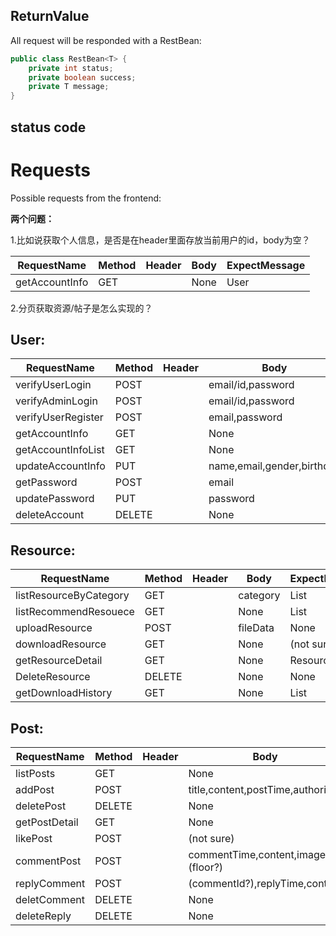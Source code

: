 ## ReturnValue

All request will be responded with a RestBean:

```java
public class RestBean<T> {
    private int status; 
    private boolean success; 
    private T message;
}
```

## status code

# Requests



Possible requests from the frontend:

**两个问题：**

1.比如说获取个人信息，是否是在header里面存放当前用户的id，body为空？

| RequestName    | Method | Header | Body | ExpectMessage |
| -------------- | ------ | ------ | ---- | ------------- |
| getAccountInfo | GET    |        | None | User          |

2.分页获取资源/帖子是怎么实现的？

## User:

| RequestName        | Method | Header | Body                       | ExpectMessage |
| ------------------ | ------ | ------ | -------------------------- | ------------- |
| verifyUserLogin    | POST   |        | email/id,password          | None          |
| verifyAdminLogin   | POST   |        | email/id,password          | None          |
| verifyUserRegister | POST   |        | email,password             | None          |
| getAccountInfo     | GET    |        | None                       | User          |
| getAccountInfoList | GET    |        | None                       | List<User>    |
| updateAccountInfo  | PUT    |        | name,email,gender,birthday | User          |
| getPassword        | POST   |        | email                      | None          |
| updatePassword     | PUT    |        | password                   | None          |
| deleteAccount      | DELETE |        | None                       | None          |

## Resource:

| RequestName            | Method | Header | Body     | ExpectMessage  |
| ---------------------- | ------ | ------ | -------- | -------------- |
| listResourceByCategory | GET    |        | category | List<Resource> |
| listRecommendResouece  | GET    |        | None     | List<Resource> |
| uploadResource         | POST   |        | fileData | None           |
| downloadResource       | GET    |        | None     | (not sure)     |
| getResourceDetail      | GET    |        | None     | Resource       |
| DeleteResource         | DELETE |        | None     | None           |
| getDownloadHistory     | GET    |        | None     | List<Resource> |

## Post:

| RequestName   | Method | Header | Body                                 | ExpectMessage |
| ------------- | ------ | ------ | ------------------------------------ | ------------- |
| listPosts     | GET    |        | None                                 | List<Post>    |
| addPost       | POST   |        | title,content,postTime,authority     | None          |
| deletePost    | DELETE |        | None                                 | None          |
| getPostDetail | GET    |        | None                                 | Post          |
| likePost      | POST   |        | (not sure)                           | None          |
| commentPost   | POST   |        | commentTime,content,imageId,(floor?) | Comment       |
| replyComment  | POST   |        | (commentId?),replyTime,content       | Reply         |
| deletComment  | DELETE |        | None                                 | None          |
| deleteReply   | DELETE |        | None                                 | None          |
